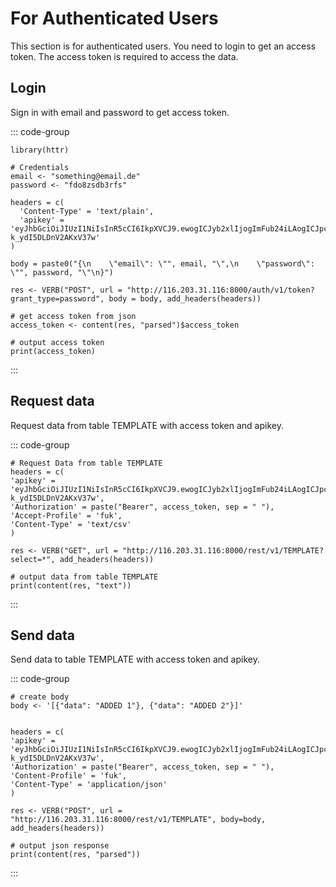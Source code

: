 <script setup>
    let apikey = "eyJhbGciOiJIUzI1NiIsInR5cCI6IkpXVCJ9.ewogICJyb2xlIjogImFub24iLAogICJpc3MiOiAic3VwYWJhc2UiLAogICJpYXQiOiAxNzM4Nzk2NDAwLAogICJleHAiOiAxODk2NTYyODAwCn0.qnofsORUSwCd9Whx3XFbR56-k_ydI5DLDnV2AKxV37w";
    //apikey = '[apikey]';
    let endpoint = "http://116.203.31.116:8000";
</script>

# For Authenticated Users

This section is for authenticated users. You need to login to get an access token. The access token is required to access the data.

## Login

Sign in with email and password to get access token.

::: code-group

```R-vue
library(httr)

# Credentials
email <- "something@email.de"
password <- "fdo8zsdb3rfs"

headers = c(
  'Content-Type' = 'text/plain',
  'apikey' = 'eyJhbGciOiJIUzI1NiIsInR5cCI6IkpXVCJ9.ewogICJyb2xlIjogImFub24iLAogICJpc3MiOiAic3VwYWJhc2UiLAogICJpYXQiOiAxNzM4Nzk2NDAwLAogICJleHAiOiAxODk2NTYyODAwCn0.qnofsORUSwCd9Whx3XFbR56-k_ydI5DLDnV2AKxV37w'
)

body = paste0("{\n    \"email\": \"", email, "\",\n    \"password\": \"", password, "\"\n}")

res <- VERB("POST", url = "http://116.203.31.116:8000/auth/v1/token?grant_type=password", body = body, add_headers(headers))

# get access token from json
access_token <- content(res, "parsed")$access_token

# output access token
print(access_token)
```

:::

## Request data

Request data from table TEMPLATE with access token and apikey.

::: code-group

```R-vue
# Request Data from table TEMPLATE
headers = c(
'apikey' = 'eyJhbGciOiJIUzI1NiIsInR5cCI6IkpXVCJ9.ewogICJyb2xlIjogImFub24iLAogICJpc3MiOiAic3VwYWJhc2UiLAogICJpYXQiOiAxNzM4Nzk2NDAwLAogICJleHAiOiAxODk2NTYyODAwCn0.qnofsORUSwCd9Whx3XFbR56-k_ydI5DLDnV2AKxV37w',
'Authorization' = paste("Bearer", access_token, sep = " "),
'Accept-Profile' = 'fuk',
'Content-Type' = 'text/csv'
)

res <- VERB("GET", url = "http://116.203.31.116:8000/rest/v1/TEMPLATE?select=*", add_headers(headers))

# output data from table TEMPLATE
print(content(res, "text"))
```

:::

## Send data

Send data to table TEMPLATE with access token and apikey.

::: code-group

```R-vue
# create body
body <- '[{"data": "ADDED 1"}, {"data": "ADDED 2"}]'


headers = c(
'apikey' = 'eyJhbGciOiJIUzI1NiIsInR5cCI6IkpXVCJ9.ewogICJyb2xlIjogImFub24iLAogICJpc3MiOiAic3VwYWJhc2UiLAogICJpYXQiOiAxNzM4Nzk2NDAwLAogICJleHAiOiAxODk2NTYyODAwCn0.qnofsORUSwCd9Whx3XFbR56-k_ydI5DLDnV2AKxV37w',
'Authorization' = paste("Bearer", access_token, sep = " "),
'Content-Profile' = 'fuk',
'Content-Type' = 'application/json'
)

res <- VERB("POST", url = "http://116.203.31.116:8000/rest/v1/TEMPLATE", body=body, add_headers(headers))

# output json response
print(content(res, "parsed"))
```
:::